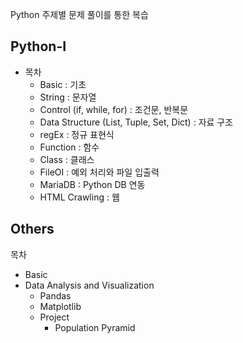 Python 주제별 문제 풀이를 통한 복습

## Python-I

* 목차
  * Basic : 기초 
  * String : 문자열
  * Control (if, while, for) : 조건문, 반복문 
  * Data Structure (List, Tuple, Set, Dict) : 자료 구조
  * regEx : 정규 표현식 
  * Function : 함수
  * Class : 클래스 
  * FileOI : 예외 처리와 파일 입출력
  * MariaDB : Python DB 연동
  * HTML Crawling : 웹 

## Others

목차 
* Basic
* Data Analysis and Visualization
  * Pandas
  * Matplotlib 
  * Project
    * Population Pyramid
